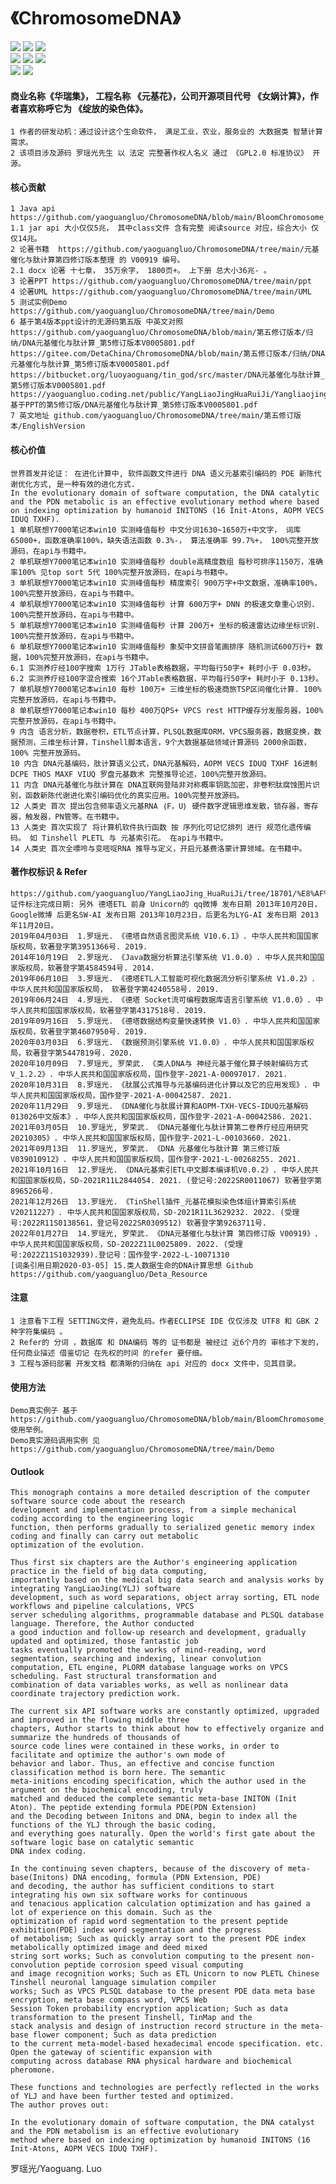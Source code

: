 # 《ChromosomeDNA》
![](https://img.shields.io/badge/Platform-Windows|Linux|Ios|Solaris|Unix|Android|ARM-blue.svg)
![](https://img.shields.io/badge/Language-Java-pink.svg)
![](https://img.shields.io/badge/License-GPL2.0-pink.svg)                                  
![](https://img.shields.io/badge/Book-V00919-green.svg)
![](https://img.shields.io/badge/API-V19001-green.svg)
![](https://img.shields.io/badge/Environment-JDK1.8及以上-green.svg)                                           
![](https://img.shields.io/badge/Author-罗瑶光-yellow.svg)
![](https://img.shields.io/badge/National-China-red.svg)          

#### 商业名称《华瑞集》， 工程名称 《元基花》，公司开源项目代号 《女娲计算》，作者喜欢称呼它为 《绽放的染色体》。
	1 作者的研发动机：通过设计这个生命软件， 满足工业，农业，服务业的 大数据类 智慧计算 需求。
	2 该项目涉及源码 罗瑶光先生 以 法定 完整著作权人名义 通过 《GPL2.0 标准协议》 开源。  

	
#### 核心贡献

	1 Java api https://github.com/yaoguangluo/ChromosomeDNA/blob/main/BloomChromosome_V19001_20220108.jar
	1.1 jar api 大小仅仅5兆， 其中class文件 含有完整 阅读source 对应，综合大小 仅仅14兆。 
	2 论著书籍  https://github.com/yaoguangluo/ChromosomeDNA/tree/main/元基催化与肽计算第四修订版本整理 的 V00919 编号。
	2.1 docx 论著 十七章， 35万余字， 1800页+。 上下册 总大小36兆- 。
	3 论著PPT https://github.com/yaoguangluo/ChromosomeDNA/tree/main/ppt
	4 论著UML https://github.com/yaoguangluo/ChromosomeDNA/tree/main/UML
	5 测试实例Demo https://github.com/yaoguangluo/ChromosomeDNA/tree/main/Demo
	6 基于第4版本ppt设计的无源码第五版 中英文对照 
	https://github.com/yaoguangluo/ChromosomeDNA/blob/main/第五修订版本/归纳/DNA元基催化与肽计算_第5修订版本V0005801.pdf
	https://gitee.com/DetaChina/ChromosomeDNA/blob/main/第五修订版本/归纳/DNA元基催化与肽计算_第5修订版本V0005801.pdf
	https://bitbucket.org/luoyaoguang/tin_god/src/master/DNA元基催化与肽计算_第5修订版本V0005801.pdf
	https://yaoguangluo.coding.net/public/YangLiaoJingHuaRuiJi/YangliaojingHuaruiji/git/files/19000_Chromosome_YLJHRJ/doc/ppt/基于PPT的第5修订版/DNA元基催化与肽计算_第5修订版本V0005801.pdf
	7 英文地址 github.com/yaoguangluo/ChromosomeDNA/tree/main/第五修订版本/EnglishVersion

	
#### 核心价值
	世界首发并论证： 在进化计算中, 软件函数文件进行 DNA 语义元基索引编码的 PDE 新陈代谢优化方式, 是一种有效的进化方式.  
	In the evolutionary domain of software computation, the DNA catalytic and the PDN metabolic is an effective evolutionary method where based on indexing optimization by humanoid INITONS (16 Init-Atons, AOPM VECS IDUQ TXHF). 
 	1 单机联想Y7000笔记本win10 实测峰值每秒 中文分词1630~1650万+中文字， 词库65000+，函数准确率100%，缺失语法函数 0.3%-， 算法准确率 99.7%+， 100%完整开放源码，在api与书籍中。
	2 单机联想Y7000笔记本win10 实测峰值每秒 double高精度数组 每秒可排序1150万，准确率100% 见top sort 5代 100%完整开放源码，在api与书籍中。
	3 单机联想Y7000笔记本win10 实测峰值每秒 精度索引 900万字+中文数据，准确率100%，100%完整开放源码，在api与书籍中。
	4 单机联想Y7000笔记本win10 实测峰值每秒 计算 600万字+ DNN 的极速文章重心识别. 100%完整开放源码，在api与书籍中。
	5 单机联想Y7000笔记本win10 实测峰值每秒 计算 200万+ 坐标的极速雷达边缘坐标识别. 100%完整开放源码，在api与书籍中。
	6 单机联想Y7000笔记本win10 实测峰值每秒 象契中文拼音笔画排序 随机测试600万行+ 数据，100%完整开放源码，在api与书籍中。
	6.1 实测养疗经100字搜索 1万行 JTable表格数据，平均每行50字+ 耗时小于 0.03秒。
	6.2 实测养疗经100字混合搜索 16个JTable表格数据，平均每行50字+ 耗时小于 0.13秒。
	7 单机联想Y7000笔记本win10 每秒 100万+ 三维坐标的极速商旅TSP区间催化计算. 100%完整开放源码，在api与书籍中。
	8 单机联想Y7000笔记本win10 每秒 400万QPS+ VPCS rest HTTP缓存分发服务器，100%完整开放源码，在api与书籍中。
	9 内含 语言分析，数据卷积，ETL节点计算，PLSQL数据库ORM，VPCS服务器，数据变换，数据预测，三维坐标计算，Tinshell脚本语言，9个大数据基础领域计算源码 2000余函数，100% 完整开放源码。
	10 内含 DNA元基编码，肽计算语义公式，DNA元基解码，AOPM VECS IDUQ TXHF 16进制 DCPE THOS MAXF VIUQ 罗盘元基数术 完整推导论述，100%完整开放源码。
	11 内含 DNA元基催化与肽计算在 DNA互联网登陆非对称概率钥匙加密，非卷积肽腐蚀图片识别，函数新陈代谢进化索引编码优化的真实应用。100%完整开放源码。 
	12 人类史 首次 提出包含频率语义元基RNA ｛F，U｝ 硬件数字逻辑思维发散，锁存器，寄存器，触发器，PN管等。在书籍中。	
	13 人类史 首次实现了 将计算机软件执行函数 按 序列化可记忆排列 进行 规范化遗传编码。 如 Tinshell PLETL 与 元基索引花。 在api与书籍中。
	14 人类史 首次全嘌呤与变嘧啶RNA 推导与定义，开启元基费洛蒙计算领域。在书籍中。

#### 著作权标识 & Refer  
	https://github.com/yaoguangluo/YangLiaoJing_HuaRuiJi/tree/18701/%E8%AF%81%E4%B9%A6    
	证件标注完成日期: 另外 德塔ETL 前身 Unicorn的 qq微博 发布日期 2013年10月20日， Google微博 后更名SW-AI 发布日期 2013年10月23日，后更名为LYG-AI 发布日期 2013年11月20日。
	2019年04月03日  1.罗瑶光. 《德塔自然语言图灵系统 V10.6.1》. 中华人民共和国国家版权局，软著登字第3951366号. 2019. 
	2014年10月19日  2.罗瑶光. 《Java数据分析算法引擎系统 V1.0.0》. 中华人民共和国国家版权局，软著登字第4584594号. 2014.  
	2019年06月10日  3.罗瑶光. 《德塔ETL人工智能可视化数据流分析引擎系统 V1.0.2》. 中华人民共和国国家版权局， 软著登字第4240558号. 2019.  
	2019年06月24日  4.罗瑶光. 《德塔 Socket流可编程数据库语言引擎系统 V1.0.0》. 中华人民共和国国家版权局，软著登字第4317518号. 2019. 
	2019年09月16日  5.罗瑶光. 《德塔数据结构变量快速转换 V1.0》. 中华人民共和国国家版权局，软著登字第4607950号. 2019.  
	2020年03月03日  6.罗瑶光. 《数据预测引擎系统 V1.0.0》. 中华人民共和国国家版权局，软著登字第5447819号. 2020.  
	2020年10月09日  7.罗瑶光, 罗荣武. 《类人DNA与 神经元基于催化算子映射编码方式 V_1.2.2》. 中华人民共和国国家版权局，国作登字-2021-A-00097017. 2021.  
	2020年10月31日  8.罗瑶光. 《肽展公式推导与元基编码进化计算以及它的应用发现》. 中华人民共和国国家版权局，国作登字-2021-A-00042587. 2021.  
	2020年11月29日  9.罗瑶光. 《DNA催化与肽展计算和AOPM-TXH-VECS-IDUQ元基解码013026中文版本》. 中华人民共和国国家版权局，国作登字-2021-A-00042586. 2021.  
	2021年03月05日  10.罗瑶光, 罗荣武. 《DNA元基催化与肽计算第二卷养疗经应用研究20210305》. 中华人民共和国国家版权局，国作登字-2021-L-00103660. 2021. 
	2021年09月13日  11.罗瑶光, 罗荣武. 《DNA 元基催化与肽计算 第三修订版V039010912》. 中华人民共和国国家版权局，国作登字-2021-L-00268255. 2021.  
	2021年10月16日  12.罗瑶光. 《DNA元基索引ETL中文脚本编译机V0.0.2》. 中华人民共和国国家版权局，SD-2021R11L2844054. 2021. (登记号:2022SR0011067) 软著登字第8965266号.  
	2021年12月26日  13.罗瑶光. 《TinShell插件_元基花模拟染色体组计算索引系统 V20211227》. 中华人民共和国国家版权局，SD-2021R11L3629232. 2022. (受理号:2022R11S0138561，登记号2022SR0309512) 软著登字第9263711号.
	2022年01月27日  14.罗瑶光, 罗荣武. 《DNA元基催化与肽计算 第四修订版 V00919》. 中华人民共和国国家版权局，SD-2022Z11L0025809. 2022. (受理号:2022Z11S1032939).登记号：国作登字-2022-L-10071310
	[词条引用日期2020-03-05] 15.类人数据生命的DNA计算思想 Github  https://github.com/yaoguangluo/Deta_Resource


#### 注意
	1 注意看下工程 SETTING文件，避免乱码。作者ECLIPSE IDE 仅仅涉及 UTF8 和 GBK 2种字符集编码 。
	2 Refer的 分词 ，数据库 和 DNA编码 等的 证书都是 被经过 近6个月的 审核才下发的， 任何商业描述 借鉴切记 在先权的时间 的refer 要仔细。
	3 工程与源码部署 开发文档 都清晰的归纳在 api 对应的 docx 文件中，见其目录。

#### 使用方法
	Demo真实例子 基于 https://github.com/yaoguangluo/ChromosomeDNA/blob/main/BloomChromosome_V19001_20220108.jar 使用举例。 
	Demo真实源码调用实例 见 https://github.com/yaoguangluo/ChromosomeDNA/tree/main/Demo


#### Outlook
	This monograph contains a more detailed description of the computer software source code about the research
	development and implementation process, from a simple mechanical coding according to the engineering logic 
	function, then performs gradually to serialized genetic memory index coding and finally can carry out metabolic
	optimization of the evolution.
	
	Thus first six chapters are the Author's engineering application practice in the field of big data computing,
	importantly based on the medical big data search and analysis works by integrating YangLiaoJing(YLJ) software 
	development, such as word separations, object array sorting, ETL node workflows and pipeline calculations, VPCS
	server scheduling algorithms, programmable database and PLSQL database language. Therefore, the Author conducted
	a good induction and follow-up research and development, gradually updated and optimized, those fantastic job
	tasks eventually promoted the works of mind-reading, word segmentation, searching and indexing, linear convolution
	computation, ETL engine, PLORM database language works on VPCS scheduling. Fast structural transformation and
	combination of data variables works, as well as nonlinear data coordinate trajectory prediction work.
	
	The current six API software works are constantly optimized, upgraded and improved in the flowing middle three
	chapters, Author starts to think about how to effectively organize and summarize the hundreds of thousands of 
	source code lines were contained in these works, in order to facilitate and optimize the author's own mode of 
	behavior and labor. Thus, an effective and concise function classification method is born here. The semantic
	meta-initions encoding specification, which the author used in the argument on the biochemical encoding, truly 
	matched and deduced the complete semantic meta-base INITON (Init Aton). The peptide extending formula PDE(PDN Extension) 
	and the Decoding between Initons and DNA, begin to index all the functions of the YLJ through the basic coding,
	and everything goes naturally. Open the world's first gate about the software logic base on catalytic semantic 
	DNA index coding.
	
	In the continuing seven chapters, because of the discovery of meta-base(Initons) DNA encoding, formula (PDN Extension, PDE) 
	and decoding, the author has sufficient conditions to start integrating his own six software works for continuous
	and tenacious application calculation optimization and has gained a lot of experience on this domain. Such as the
	optimization of rapid word segmentation to the present peptide exhibition(PDE) index word segmentation and the progress
	of metabolism; Such as quickly array sort to the present PDE index metabolically optimized image and deed mixed 
	string sort works; Such as convolution computing to the present non-convolution peptide corrosion speed visual computing
	and image recognition works; Such as ETL Unicorn to now PLETL Chinese Tinshell neuronal language simulation compiler 
	works; Such as VPCS PLSQL database to the present PDE data meta base encryption, meta base compass word, VPCS Web
	Session Token probability encryption application; Such as data transformation to the present Tinshell, TinMap and the 
	stack analysis and design of instruction record structure in the meta-base flower component; Such as data prediction
	to the current meta-model-based hexadecimal encode specification. etc. Open the gateway of scientific expansion with
	computing across database RNA physical hardware and biochemical pheromone.
	
	These functions and technologies are perfectly reflected in the works of YLJ and have been further tested and optimized.
	The author proves out:

	In the evolutionary domain of software computation, the DNA catalyst and the PDN metabolism is an effective evolutionary
	method where based on indexing optimization by humanoid INITONS (16 Init-Atons, AOPM VECS IDUQ TXHF).



罗瑶光/Yaoguang. Luo             
             
